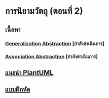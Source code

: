 #  การนิยามวัตถุ   (ตอนที่ 2)

## เนื้อหา ##

### [Generalization Abstraction](./Generalization.md) [กำลังดำเนินการ] ###

### [Association Abstraction](./Generalization.md) [กำลังดำเนินการ] ###

## [แนะนำ PlantUML](./PlantUML-Intro.md) ##

## [แบบฝึกหัด](./Assigment-Week-05.md) ##